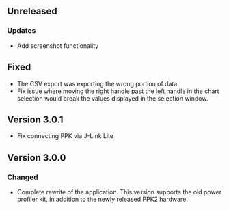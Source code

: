 ## Unreleased
### Updates
- Add screenshot functionality
## Fixed
- The CSV export was exporting the wrong portion of data.
- Fix issue where moving the right handle past the left handle in the chart selection would break the values displayed in the selection window.

## Version 3.0.1
- Fix connecting PPK via J-Link Lite

## Version 3.0.0
### Changed
- Complete rewrite of the application. This version supports the old power profiler kit, in addition to the newly released PPK2 hardware.
